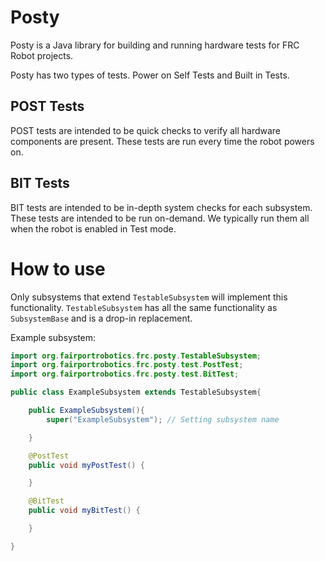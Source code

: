 # Posty
Posty is a Java library for building and running hardware tests for FRC Robot projects.

Posty has two types of tests. Power on Self Tests and Built in Tests.

## POST Tests
POST tests are intended to be quick checks to verify all hardware components are present. These tests are run every time the robot powers on.

## BIT Tests
BIT tests are intended to be in-depth system checks for each subsystem. These tests are intended to be run on-demand. We typically run them all when the robot is enabled in Test mode.


# How to use
Only subsystems that extend `TestableSubsystem` will implement this functionality. `TestableSubsystem` has all the same functionality as `SubsystemBase` and is a drop-in replacement.

Example subsystem:

```Java
import org.fairportrobotics.frc.posty.TestableSubsystem;
import org.fairportrobotics.frc.posty.test.PostTest;
import org.fairportrobotics.frc.posty.test.BitTest;

public class ExampleSubsystem extends TestableSubsystem{

    public ExampleSubsystem(){
        super("ExampleSubsystem"); // Setting subsystem name

    }

    @PostTest
    public void myPostTest() {

    }

    @BitTest
    public void myBitTest() {

    }

}
```


